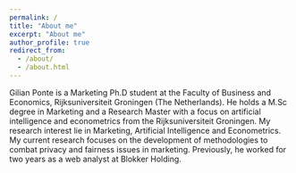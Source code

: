 ```yaml
---
permalink: /
title: "About me"
excerpt: "About me"
author_profile: true
redirect_from: 
  - /about/
  - /about.html
---
```


Gilian Ponte is a Marketing Ph.D student at the Faculty of Business and Economics, Rijksuniversiteit Groningen (The Netherlands). He holds a M.Sc degree in Marketing and a Research Master with a focus on artificial intelligence and econometrics from the Rijksuniversiteit Groningen. My research interest lie in Marketing, Artificial Intelligence and Econometrics. My current research focuses on the development of methodologies to combat privacy and fairness issues in marketing. Previously, he worked for two years as a web analyst at Blokker Holding. 
